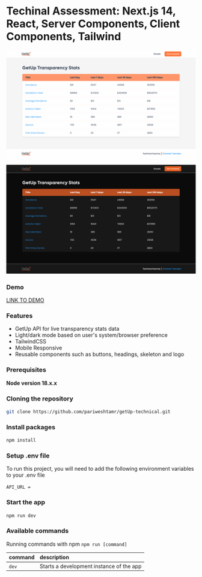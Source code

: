 # Techinal Assessment: Next.js 14, React, Server Components, Client Components, Tailwind

![App Screenshot](https://github.com/pariweshtamr/getUp-technical/blob/main/public/technical-exercise.png)

![App Screenshot](https://github.com/pariweshtamr/getUp-technical/blob/main/public/technical-exercise-dark.png)

### Demo

[LINK TO DEMO](https://get-up-technical.vercel.app/)

### Features

- GetUp API for live transparency stats data
- Light/dark mode based on user's system/browser preference
- TailwindCSS
- Mobile Responsive
- Reusable components such as buttons, headings, skeleton and logo

### Prerequisites

**Node version 18.x.x**

### Cloning the repository

```bash
git clone https://github.com/pariweshtamr/getUp-technical.git
```

### Install packages

```bash
npm install
```

### Setup .env file

To run this project, you will need to add the following environment variables to your .env file

`API_URL = `

### Start the app

```bash
npm run dev
```

### Available commands

Running commands with npm `npm run [command]`

| command | description                              |
| :------ | :--------------------------------------- |
| `dev`   | Starts a development instance of the app |
